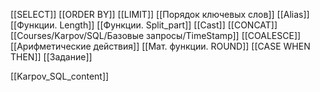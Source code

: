 
[[SELECT]]
[[ORDER BY]]
[[LIMIT]]
[[Порядок ключевых слов]]
[[Alias]]
[[Функции. Length]]
[[Функции. Split_part]]
[[Cast]]
[[CONCAT]]
[[Courses/Karpov/SQL/Базовые запросы/TimeStamp]]
[[COALESCE]]
[[Арифметические действия]]
[[Мат. функции. ROUND]]
[[CASE WHEN THEN]]
[[Задание]]

[[Karpov_SQL_content]]






 







